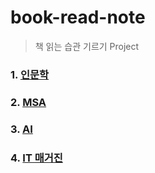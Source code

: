 # book-read-note
> 책 읽는 습관 기르기 Project


### 1. [인문학](https://github.com/jukyellow/book-read-note/tree/master/01_%EC%9D%B8%EB%AC%B8%ED%95%99)  

### 2. [MSA](https://github.com/jukyellow/book-read-note/tree/master/02_IT_MSA)  

### 3. [AI](https://github.com/jukyellow/book-read-note/tree/master/03_IT_AI)  

### 4. [IT 매거진](https://github.com/jukyellow/book-read-note/tree/master/04_IT_%EB%A7%A4%EA%B1%B0%EC%A7%84)  

